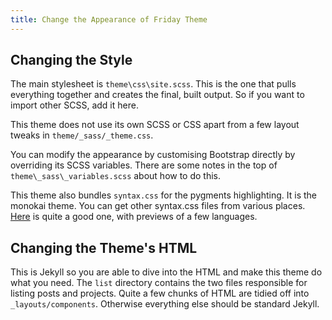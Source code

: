 ```yaml
---
title: Change the Appearance of Friday Theme
---
```


## Changing the Style

The main stylesheet is `theme\css\site.scss`. This is the one that pulls everything together and creates the final, built output. So if you want to import other SCSS, add it here.

This theme does not use its own SCSS or CSS apart from a few layout tweaks in `theme/_sass/_theme.css`.

You can modify the appearance by customising Bootstrap directly by overriding its SCSS variables. There are some notes in the top of `theme\_sass\_variables.scss` about how to do this.

This theme also bundles `syntax.css` for the pygments highlighting. It is the monokai theme. You can get other syntax.css files from various places. [Here](http://jwarby.github.io/jekyll-pygments-themes/languages/javascript.html) is quite a good one, with previews of a few languages.

## Changing the Theme's HTML

This is Jekyll so you are able to dive into the HTML and make this theme do what you need. The `list` directory contains the two files responsible for listing posts and projects. Quite a few chunks of HTML are tidied off into `_layouts/components`. Otherwise everything else should be standard Jekyll.
